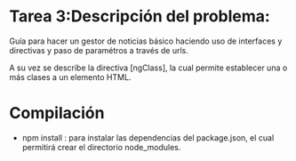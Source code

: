 # Tarea 3:Descripción del problema:

Guía para hacer un gestor de noticias básico haciendo uso de interfaces y directivas y paso de paramétros a través de urls. 

A su vez se describe la directiva [ngClass], la cual permite establecer una o más clases a un elemento HTML.


# Compilación
- npm install : para instalar las dependencias del package.json, el cual permitirá crear el directorio node_modules.
